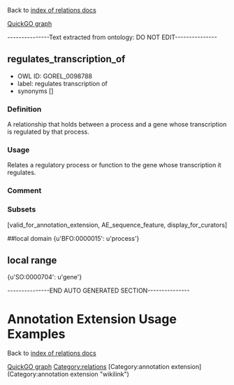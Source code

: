 Back to [index of relations docs](https://github.com/geneontology/annotation_extensions/tree/master/doc)

[QuickGO graph](www.ebi.ac.uk/QuickGO/AnnotationExtensionRelations.html)

---------------Text extracted from ontology: DO NOT EDIT---------------

## regulates_transcription_of
* OWL ID: GOREL_0098788
* label: regulates transcription of
* synonyms
[]

### Definition
A relationship that holds between a process and a gene whose transcription is regulated by that process.

### Usage
Relates a regulatory process or function to the gene whose transcription it regulates.

### Comment


### Subsets
[valid_for_annotation_extension, AE_sequence_feature, display_for_curators]

##local domain
{u'BFO:0000015': u'process'}

## local range
{u'SO:0000704': u'gene'}

---------------END AUTO GENERATED SECTION---------------















# Annotation Extension Usage Examples

Back to [index of relations docs](https://github.com/geneontology/annotation_extensions/tree/master/doc)

[QuickGO graph](www.ebi.ac.uk/QuickGO/AnnotationExtensionRelations.html)
<Category:relations> [Category:annotation extension](Category:annotation extension "wikilink")
